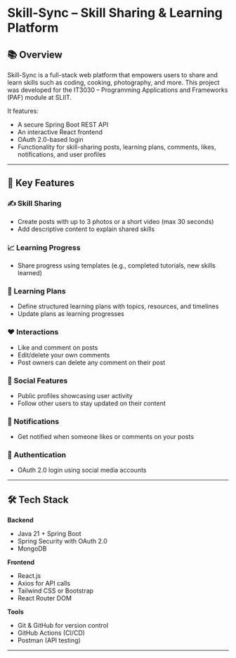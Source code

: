  # Skill-Sync – Skill Sharing & Learning Platform

## 📚 Overview

Skill-Sync is a full-stack web platform that empowers users to share and learn skills such as coding, cooking, photography, and more. This project was developed for the IT3030 – Programming Applications and Frameworks (PAF) module at SLIIT.

It features:
- A secure Spring Boot REST API
- An interactive React frontend
- OAuth 2.0-based login
- Functionality for skill-sharing posts, learning plans, comments, likes, notifications, and user profiles

---

## 🚀 Key Features

### ✍ Skill Sharing
- Create posts with up to 3 photos or a short video (max 30 seconds)
- Add descriptive content to explain shared skills

### 📈 Learning Progress
- Share progress using templates (e.g., completed tutorials, new skills learned)

### 📝 Learning Plans
- Define structured learning plans with topics, resources, and timelines
- Update plans as learning progresses

### ❤️ Interactions
- Like and comment on posts
- Edit/delete your own comments
- Post owners can delete any comment on their post

### 👤 Social Features
- Public profiles showcasing user activity
- Follow other users to stay updated on their content

### 🔔 Notifications
- Get notified when someone likes or comments on your posts

### 🔐 Authentication
- OAuth 2.0 login using social media accounts

---

## 🛠️ Tech Stack

**Backend**
- Java 21 + Spring Boot
- Spring Security with OAuth 2.0
- MongoDB 

**Frontend**
- React.js
- Axios for API calls
- Tailwind CSS or Bootstrap
- React Router DOM

**Tools**
- Git & GitHub for version control
- GitHub Actions (CI/CD)
- Postman (API testing)

---

